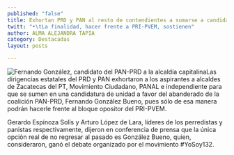 ```yaml
---
published: "false"
title: Exhortan PRD y PAN al resto de contendientes a sumarse a candidatura de unidad a favor de González Bueno
twitt: "•\tLa finalidad, hacer frente a PRI-PVEM, sostienen"
author: ALMA ALEJANDRA TAPIA
category: Destacadas
layout: posts

---
```


![Fernando González, candidato del PAN-PRD a la alcaldía capitalina](http://i.imgur.com/rmM12Mpm.jpg)Las dirigencias estatales del PRD y PAN exhortaron a los aspirantes a alcaldes de Zacatecas del PT, Movimiento Ciudadano, PANAL e independiente para que se sumen en una candidatura de unidad a favor del abanderado de la coalición PAN-PRD, Fernando González Bueno, pues sólo de esa manera podrán hacerle frente al bloque opositor del PRI-PVEM.

Gerardo Espinoza Solís y Arturo López de Lara, líderes de los perredistas y panistas respectivamente, dijeron en conferencia de prensa que la única opción real de no regresar al pasado es González Bueno, quien, consideraron, ganó el debate organizado por el movimiento #YoSoy132.
